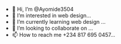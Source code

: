 - 👋 Hi, I’m @Ayomide3504
- 👀 I’m interested in web design...
- 🌱 I’m currently learning web design ...
- 💞️ I’m looking to collaborate on ...
- 📫 How to reach me +234 817 695 0457...

<!---
Ayomide3504/Ayomide3504 is a ✨ special ✨ repository because its `README.md` (this file) appears on your GitHub profile.
You can click the Preview link to take a look at your changes.
--->

